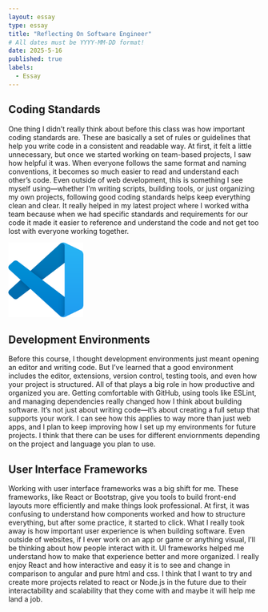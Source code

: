 ```yaml
---
layout: essay
type: essay
title: "Reflecting On Software Engineer"
# All dates must be YYYY-MM-DD format!
date: 2025-5-16
published: true
labels:
  - Essay
---
```



## Coding Standards  
One thing I didn’t really think about before this class was how important coding standards are. These are basically a set of rules or guidelines that help you write code in a consistent and readable way. At first, it felt a little unnecessary, but once we started working on team-based projects, I saw how helpful it was. When everyone follows the same format and naming conventions, it becomes so much easier to read and understand each other’s code. Even outside of web development, this is something I see myself using—whether I’m writing scripts, building tools, or just organizing my own projects, following good coding standards helps keep everything clean and clear. It really helped in my latest project where I worked witha team because when we had specific standards and requirements for our code it made it easier to reference and understand the code and not get too lost with everyone working together.

<img width="150px" class="rounded float-start pe-4" src="../img/Visual_Studio_Code_1.35_icon.svg.png">

## Development Environments  
Before this course, I thought development environments just meant opening an editor and writing code. But I’ve learned that a good environment includes the editor, extensions, version control, testing tools, and even how your project is structured. All of that plays a big role in how productive and organized you are. Getting comfortable with GitHub, using tools like ESLint, and managing dependencies really changed how I think about building software. It’s not just about writing code—it’s about creating a full setup that supports your work. I can see how this applies to way more than just web apps, and I plan to keep improving how I set up my environments for future projects. I think that there can be uses for different enviornments depending on the project and language you plan to use.

## User Interface Frameworks  
Working with user interface frameworks was a big shift for me. These frameworks, like React or Bootstrap, give you tools to build front-end layouts more efficiently and make things look professional. At first, it was confusing to understand how components worked and how to structure everything, but after some practice, it started to click. What I really took away is how important user experience is when building software. Even outside of websites, if I ever work on an app or game or anything visual, I’ll be thinking about how people interact with it. UI frameworks helped me understand how to make that experience better and more organized. I really enjoy React and how interactive and easy it is to see and change in comparison to angular and pure html and css. I think that I want to try and create more projects related to react or Node.js in the future due to their interactability and scalability that they come with and maybe it will help me land a job.
